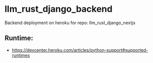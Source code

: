 # llm_rust_django_backend
Backend deployment on heroku for repo: llm_rust_django_nextjs

## Runtime: 
   * https://devcenter.heroku.com/articles/python-support#supported-runtimes